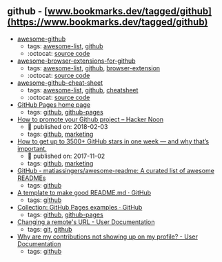 github - [www.bookmarks.dev/tagged/github](https://www.bookmarks.dev/tagged/github)
---
* [awesome-github](https://github.com/phillipadsmith/awesome-github#readme)
    * tags: [awesome-list](../tagged/awesome-list.md), [github](../tagged/github.md)
    * :octocat: [source code](https://github.com/phillipadsmith/awesome-github#readme)
* [awesome-browser-extensions-for-github](https://github.com/stefanbuck/awesome-browser-extensions-for-github#readme)
    * tags: [awesome-list](../tagged/awesome-list.md), [github](../tagged/github.md), [browser-extension](../tagged/browser-extension.md)
    * :octocat: [source code](https://github.com/stefanbuck/awesome-browser-extensions-for-github#readme)
* [awesome-github-cheat-sheet](https://github.com/tiimgreen/github-cheat-sheet#readme)
    * tags: [awesome-list](../tagged/awesome-list.md), [github](../tagged/github.md), [cheatsheet](../tagged/cheatsheet.md)
    * :octocat: [source code](https://github.com/tiimgreen/github-cheat-sheet#readme)
* [GitHub Pages home page](https://pages.github.com/)
    * tags: [github](../tagged/github.md), [github-pages](../tagged/github-pages.md)
* [How to promote your Github project – Hacker Noon](https://hackernoon.com/how-to-promote-your-github-project-1b39a7eee841)
    * :calendar: published on: 2018-02-03
    * tags: [github](../tagged/github.md), [marketing](../tagged/marketing.md)
* [How to get up to 3500+ GitHub stars in one week — and why that’s important.](https://medium.freecodecamp.org/how-to-get-up-to-3500-github-stars-in-one-week-339102b62a8f)
    * :calendar: published on: 2017-11-02
    * tags: [github](../tagged/github.md), [marketing](../tagged/marketing.md)
* [GitHub - matiassingers/awesome-readme: A curated list of awesome READMEs](https://github.com/matiassingers/awesome-readme)
    * tags: [github](../tagged/github.md)
* [A template to make good README.md · GitHub](https://gist.github.com/PurpleBooth/109311bb0361f32d87a2)
    * tags: [github](../tagged/github.md)
* [Collection: GitHub Pages examples · GitHub](https://github.com/collections/github-pages-examples)
    * tags: [github](../tagged/github.md), [github-pages](../tagged/github-pages.md)
* [Changing a remote's URL - User Documentation        ](https://help.github.com/articles/changing-a-remote-s-url/)
    * tags: [git](../tagged/git.md), [github](../tagged/github.md)
* [Why are my contributions not showing up on my profile? - User Documentation        ](https://help.github.com/articles/why-are-my-contributions-not-showing-up-on-my-profile/)
    * tags: [github](../tagged/github.md)
